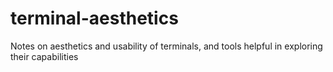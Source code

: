 # terminal-aesthetics
Notes on aesthetics and usability of terminals, and tools helpful in exploring their capabilities
